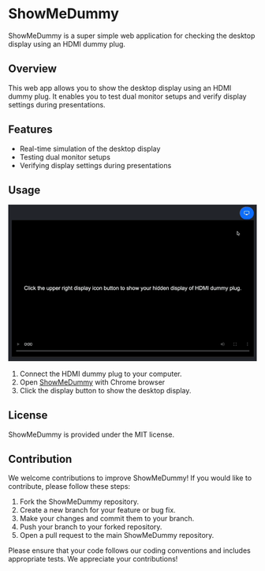 # ShowMeDummy

ShowMeDummy is a super simple web application for checking the desktop display using an HDMI dummy plug.

## Overview

This web app allows you to show the desktop display using an HDMI dummy plug. It enables you to test dual monitor setups and verify display settings during presentations.

## Features

- Real-time simulation of the desktop display
- Testing dual monitor setups
- Verifying display settings during presentations

## Usage
![ShowMeDummy](demo.gif)
1. Connect the HDMI dummy plug to your computer.
2. Open [ShowMeDummy](https://tetsuakibaba.github.io/ShowMeDummy/) with Chrome browser
3. Click the display button to show the desktop display.

## License

ShowMeDummy is provided under the MIT license.

## Contribution

We welcome contributions to improve ShowMeDummy! If you would like to contribute, please follow these steps:

1. Fork the ShowMeDummy repository.
2. Create a new branch for your feature or bug fix.
3. Make your changes and commit them to your branch.
4. Push your branch to your forked repository.
5. Open a pull request to the main ShowMeDummy repository.

Please ensure that your code follows our coding conventions and includes appropriate tests. We appreciate your contributions!

